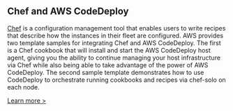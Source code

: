 Chef and AWS CodeDeploy
-----------------------

[Chef](https://www.getchef.com) is a configuration management tool that enables users to write
recipes that describe how the instances in their fleet are configured. AWS provides two template
samples for integrating Chef and AWS CodeDeploy. The first is a Chef cookbook that will install and
start the AWS CodeDeploy host agent, giving you the ability to continue managing your host
infrastructure via Chef while also being able to take advantage of the power of AWS CodeDeploy. The
second sample template demonstrates how to use CodeDeploy to orchestrate running cookbooks and
recipes via chef-solo on each node.

[Learn more >](https://github.com/awslabs/aws-codedeploy-samples)
